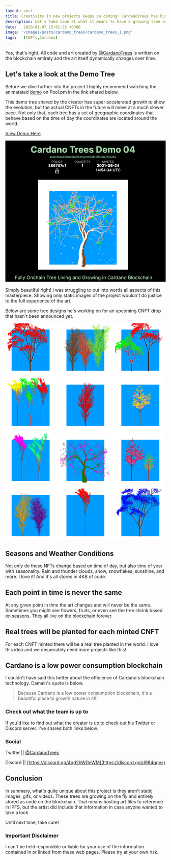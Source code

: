 ```yaml
---
layout: post
title: Creativity in new projects keeps on coming! CardanoTrees has built the first on-chain trees living and growing in Cardano Blockchain. Yes, that's right. 
description: Let's take look at what it means to have a growing tree on Cardano.
date:   2020-01-07 15:01:35 +0300
image: '/images/posts/cardano_trees/cardano_trees_1.png'
tags:   [CNFTs,Cardano]
---
```

Yes, that's right. All code and art created by [@CardanoTrees](https://twitter.com/CardanoTrees) is written on the blockchain entirely and the art itself dynamically changes over time.  

## Let's take a look at the Demo Tree
Before we dive further into the project I highly recommend watching the animatated [demo](https://pool.pm/386707e1dd9ae353a49480c576a680266e48737be00c1515ec3e715d.CTDemo04) on Pool.pm in the link shared below. 

This demo tree shared by the creator has super accelerated growth to show the evolution, but the actual CNFTs in the future will move at a much slower pace. Not only that, each tree has a set of geographic coordinates that behave based on the time of day the coordinates are located around the world.

[View Demo Here](https://pool.pm/386707e1dd9ae353a49480c576a680266e48737be00c1515ec3e715d.CTDemo04)

![](/images/posts/cardano_trees/cardano_trees_9.png) 

Simply beautiful right! I was struggling to put into words all aspects of this masterpiece. Showing only static images of the project wouldn't do justice to the full experience of the art. 

Below are some tree designs he's working on for an upcoming CNFT drop that hasn't been announced yet.  

![](/images/posts/cardano_trees/cardano_trees_3.png) 

## Seasons and Weather Conditions
Not only do these NFTs change based on time of day, but also time of year with seasonality. Rain and thunder clouds, snow, snowflakes, sunshine, and more. I love it! And it's all stored in 4KB of code.

## Each point in time is never the same
At any given point in time the art changes and will never be the same. Sometimes you might see flowers, fruits, or even see the tree shrink based on seasons. They all live on the blockchain forever. 

## Real trees will be planted for each minted CNFT
For each CNFT minted there will be a real tree planted in the world. I love this idea and we desperately need more projects like this!

## Cardano is a low power consumption blockchain
I couldn't have said this better about the efficience of Cardano's blockchain technology. Damain's quote is below.

> Because Cardano is a low power consumption blockchain, it's a beautiful place to growth nature in it!!!

### Check out what the team is up to
If you'd like to find out what the creator is up to check out his Twitter or Discord server. I've shared both links below. 

### Social
Twitter || [@CardanoTrees](https://twitter.com/CardanoTrees)  

Discord || [https://discord.gg/4qd2hWGeWM](https://discord.gg/d984qqvs)

## Conclusion 
In summary, what's quite unique about this project is they aren't static images, gifs, or videos. These trees are growing on the fly and entirely stored as code on the blockchain. That means hosting art files to reference in IPFS, but the artist did include that information in case anyone wanted to take a look

Until next time, take care! 

### Important Disclaimer
I can't be held responsible or liable for your use of the information contained in or linked from these web pages. Please try at your own risk.

